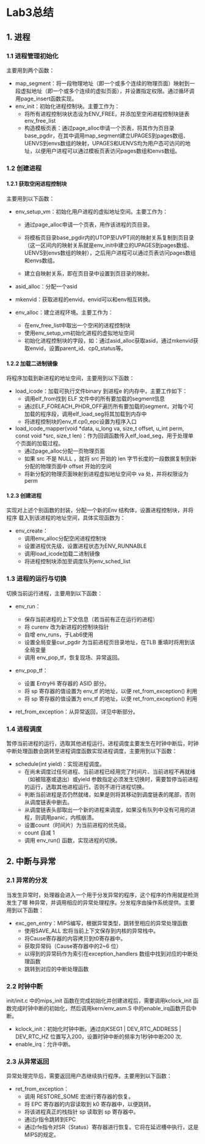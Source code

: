 # Lab3总结

## 1. 进程

### 1.1 进程管理初始化

主要用到两个函数：

- map_segment：将一段物理地址（即一个或多个连续的物理页面）映射到一段虚拟地址（即一个或多个连续的虚拟页面），并设置指定权限。通过循环调用page_insert函数实现。
- env_init：初始化进程控制块。主要工作为：
	- 将所有进程控制块状态设为ENV_FREE，并添加至空闲进程控制块链表env_free_list
	- 构造模板页表：通过page_alloc申请一个页表，将其作为页目录base_pgdir，在其中调用map_segment建立UPAGES到pages数组、UENVS到envs数组的映射，UPAGES和UENVS均为用户态可访问的地址，以便用户进程可以通过模板页表访问pages数组和envs数组。

### 1.2 创建进程

#### 1.2.1 获取空闲进程控制块

主要用到以下函数：

- env_setup_vm：初始化用户进程的虚拟地址空间。主要工作为：

	- 通过page_alloc申请一个页表，用作该进程的页目录。

	- 将模板页目录base_pgdir内的UTOP至UVPT间的映射关系复制到页目录（这一区间内的映射关系就是env_init中建立的UPAGES到pages数组、UENVS到envs数组的映射），之后用户进程可以通过页表访问pages数组和envs数组。

	- 建立自映射关系，即在页目录中设置到页目录的映射。

- asid_alloc：分配一个asid
- mkenvid：获取进程的envid，envid可以和env相互转换。
- env_alloc：建立进程环境。主要工作为：
	- 在env_free_list中取出一个空闲的进程控制块
	- 使用env_setup_vm初始化进程的虚拟地址空间
	- 初始化进程控制块的字段，如：通过asid_alloc获取asid，通过mkenvid获取envid，设置parent_id、cp0_status等。

#### 1.2.2 加载二进制镜像

将程序加载到新进程的地址空间，主要用到以下函数：

- load_icode：加载可执行文件binary 到进程e 的内存中，主要工作如下：
	- 调用elf_from找到 ELF 文件中的所有要加载的segment信息
	- 通过ELF_FOREACH_PHDR_OFF遍历所有要加载的segment，对每个可加载的程序段，调用elf_load_seg将其加载到内存中
	- 将进程控制块的env_tf.cp0_epc设置为程序入口
- load_icode_mapper(void *data, u_long va, size_t offset, u_int perm, const void *src, size_t len)：作为回调函数传入elf_load_seg，用于处理单个页面的加载过程。
	- 通过page_alloc分配一页物理页面
	- 如果 src 不是 NULL ，就将 src 开始的 len 字节长度的一段数据复制到新分配的物理页面中 offset 开始的空间
	- 将新分配的物理页面映射到进程虚拟地址空间中 va 处，并将权限设为 perm

#### 1.2.3 创建进程

实现对上述个别函数的封装，分配一个新的Env 结构体，设置进程控制块，并将程序
载入到该进程的地址空间，具体实现函数为：

- env_create：
	- 调用env_alloc分配空闲进程控制块
	- 设置进程优先级，设置进程状态为ENV_RUNNABLE
	- 调用load_icode加载二进制镜像
	- 将进程控制块添加至调度队列env_sched_list

### 1.3 进程的运行与切换

切换当前运行进程，主要用到以下函数：

- env_run：
	- 保存当前进程的上下文信息（若当前有正在运行的进程）
	- 将 curenv 改为新进程的控制块指针
	- 自增 env_runs，于Lab6使用
	- 设置全局变量cur_pgdir 为当前进程页目录地址，在TLB 重填时将用到该全局变量
	- 调用 env_pop_tf，恢复现场、异常返回。

- env_pop_tf：
	- 设置 EntryHi 寄存器的 ASID 部分。
	- 将 sp 寄存器的值设置为 env_tf 的地址，以便 ret_from_exception() 利用
	- 将 sp 寄存器的值设置为 env_tf 的地址，以便 ret_from_exception() 利用

-  ret_from_exception：从异常返回，详见中断部分。

### 1.4 进程调度

暂停当前进程的运行，选取其他进程运行。进程调度主要发生在时钟中断后，时钟中断处理函数会跳转至进程调度函数实现进程调度，主要用到以下函数：

- schedule(int yield)：实现进程调度。
	- 在尚未调度过任何进程、当前进程已经用完了时间片、当前进程不再就绪（如被阻塞或退出）或yield 参数指定必须发生切换时，需要暂停当前进程的运行，选取其他进程运行。否则不进行进程切换。
	- 判断当前进程是否仍然就绪，如果是则将其移动到调度链表的尾部，否则从调度链表中删去。
	- 从调度链表头部取出一个新的进程来调度，如果没有队列中没有可用的进程，则调用panic，内核崩溃。
	- 设置count（时间片）为当前进程的优先级。
	- count 自减 1
	- 调用 env_run() 函数，实现进程的切换。

## 2. 中断与异常

### 2.1 异常的分发

当发生异常时，处理器会进入一个用于分发异常的程序，这个程序的作用就是检测发生了哪
种异常，并调用相应的异常处理程序。分发程序由操作系统提供。主要用到以下函数：

- exc_gen_entry：MIPS编写，根据异常类型，跳转至相应的异常处理函数
	- 使用SAVE_ALL 宏将当前上下文保存到内核的异常栈中。
	- 将Cause寄存器的内容拷贝到t0寄存器中。
	- 获取异常码（Cause寄存器中的2~6 位）
	- 以得到的异常码作为索引在exception_handlers 数组中找到对应的中断处理函数
	- 跳转到对应的中断处理函数

### 2.2 时钟中断

init/init.c 中的mips_init 函数在完成初始化并创建进程后，需要调用kclock_init 函数完成时钟中断的初始化，然后调用kern/env_asm.S 中的enable_irq函数开启中断。

- kclock_init：初始化时钟中断。通过向KSEG1 | DEV_RTC_ADDRESS
	| DEV_RTC_HZ 位置写入200，设置时钟中断的频率为1秒钟中断200 次.
- enable_irq：允许中断。

### 2.3 从异常返回

异常处理完毕后，需要返回用户态继续执行程序。主要用到以下函数：

-  ret_from_exception：
	- 调用 RESTORE_SOME 宏进行寄存器的恢复。
	- 将 EPC 寄存器的内容读取到 k0 寄存器中，以便跳转。
	- 将该进程真正的栈指针 sp 读取到 sp 寄存器中。
	- 通过jr指令跳转到EPC
	- 通过rfe指令对SR（Status）寄存器进行恢复。它将在延迟槽中执行，这是MIPS的规定。

